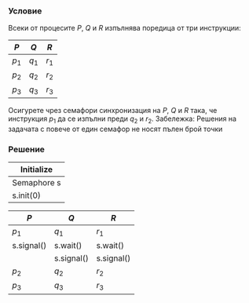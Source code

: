### Условие

Всеки от процесите $P$, $Q$ и $R$ изпълнява поредица от три инструкции:

| $P$   | $Q$   | $R$   |
|-------|-------|-------|
| $p_1$ | $q_1$ | $r_1$ |
| $p_2$ | $q_2$ | $r_2$ |
| $p_3$ | $q_3$ | $r_3$ |

Осигурете чрез семафори синхронизация на $P$, $Q$ и $R$ така, че инструкция $p_1$ да се изпълни преди
$q_2$ и $r_2$.
Забележка: Решения на задачата с повече от един семафор не носят пълен брой точки

### Решение


| Initialize     |
| -------------- |
| Semaphore s |
| s.init(0)     |

| $P$        | $Q$        | $R$        |
| ---------- | ---------- | ---------- |
| $p_1$      | $q_1$      | $r_1$      |
| s.signal() | s.wait()   | s.wait()   |
|            | s.signal() | s.signal() |
| $p_2$      | $q_2$      | $r_2$      |
| $p_3$      | $q_3$      | $r_3$      |
